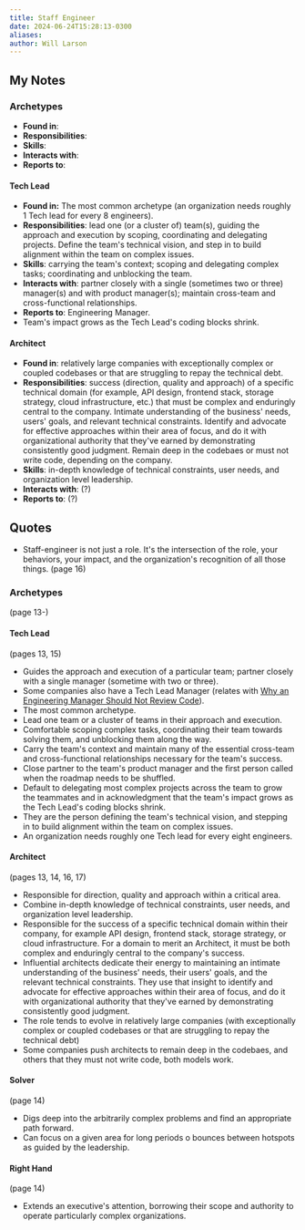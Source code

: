 ```yaml
---
title: Staff Engineer
date: 2024-06-24T15:28:13-0300
aliases: 
author: Will Larson
---
```

## My Notes
### Archetypes
- **Found in**:
- **Responsibilities**:
- **Skills**:
- **Interacts with**:
- **Reports to**:
#### Tech Lead
- **Found in:** The most common archetype (an organization needs roughly 1 Tech lead for every 8 engineers).
- **Responsibilities**: lead one (or a cluster of) team(s), guiding the approach and execution by scoping, coordinating and delegating projects. Define the team's technical vision, and step in to build alignment within the team on complex issues.
- **Skills**: carrying the team's context; scoping and delegating complex tasks; coordinating and unblocking the team.
- **Interacts with**: partner closely with a single (sometimes two or three) manager(s) and with product manager(s); maintain cross-team and cross-functional relationships.
- **Reports to**: Engineering Manager.
- Team's impact grows as the Tech Lead's coding blocks shrink.
#### Architect
- **Found in**: relatively large companies with exceptionally complex or coupled codebases or that are struggling to repay the technical debt.
- **Responsibilities**: success (direction, quality and approach) of a specific technical domain (for example, API design, frontend stack, storage strategy, cloud infrastructure, etc.) that must be complex and enduringly central to the company. Intimate understanding of the business' needs, users' goals, and relevant technical constraints. Identify and advocate for effective approaches within their area of focus, and do it with organizational authority that they've earned by demonstrating consistently good judgment. Remain deep in the codebaes or must not write code, depending on the company.
- **Skills**: in-depth knowledge of technical constraints, user needs, and organization level leadership.
- **Interacts with**: (?)
- **Reports to**: (?)



## Quotes
- Staff-engineer is not just a role. It's the intersection of the role, your behaviors, your impact, and the organization's recognition of all those things. (page 16)
### Archetypes
(page 13-)
#### Tech Lead
(pages 13, 15)
- Guides the approach and execution of a particular team; partner closely with a single manager (sometime with two or three).
- Some companies also have a Tech Lead Manager (relates with [Why an Engineering Manager Should Not Review Code](https://betterprogramming.pub/why-an-engineering-manager-should-not-review-code-46f87c08db66)).
- The most common archetype. 
- Lead one team or a cluster of teams in their approach and execution.
- Comfortable scoping complex tasks, coordinating their team towards solving them, and unblocking them along the way.
- Carry the team's context and maintain many of the essential cross-team and cross-functional relationships necessary for the team's success.
- Close partner to the team's product manager and the first person called when the roadmap needs to be shuffled.
- Default to delegating most complex projects across the team to grow the teammates and in acknowledgment that the team's impact grows as the Tech Lead's coding blocks shrink.
- They are the person defining the team's technical vision, and stepping in to build alignment within the team on complex issues.
- An organization needs roughly one Tech lead for every eight engineers.
#### Architect
(pages 13, 14, 16, 17)
- Responsible for direction, quality and approach within a critical area.
- Combine in-depth knowledge of technical constraints, user needs, and organization level leadership.
- Responsible for the success of a specific technical domain within their company, for example API design, frontend stack, storage strategy, or cloud infrastructure. For a domain to merit an Architect, it must be both complex and enduringly central to the company's success.
- Influential architects dedicate their energy to maintaining an intimate understanding of the business' needs, their users' goals, and the relevant technical constraints. They use that insight to identify and advocate for effective approaches within their area of focus, and do it with organizational authority that they've earned by demonstrating consistently good judgment.
- The role tends to evolve in relatively large companies (with exceptionally complex or coupled codebases or that are struggling to repay the technical debt)
- Some companies push architects to remain deep in the codebaes, and others that they must not write code, both models work.
#### Solver
(page 14)
- Digs deep into the arbitrarily complex problems and find an appropriate path forward.
- Can focus on a given area for long periods o bounces between hotspots as guided by the leadership.
#### Right Hand
(page 14)
- Extends an executive's attention, borrowing their scope and authority to operate particularly complex organizations.